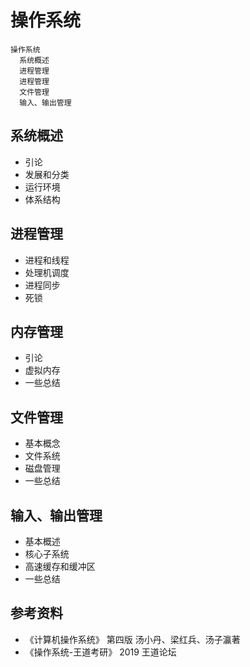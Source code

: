 # 操作系统

```mindmap
操作系统
  系统概述
  进程管理
  进程管理
  文件管理
  输入、输出管理
```



## 系统概述

- 引论
- 发展和分类
- 运行环境
- 体系结构

## 进程管理


- 进程和线程
- 处理机调度
- 进程同步
- 死锁


## 内存管理

- 引论
- 虚拟内存
- 一些总结

## 文件管理

- 基本概念
- 文件系统
- 磁盘管理
- 一些总结


## 输入、输出管理

- 基本概述
- 核心子系统
- 高速缓存和缓冲区
- 一些总结



## 参考资料

- 《计算机操作系统》 第四版  汤小丹、梁红兵、汤子瀛著
- 《操作系统-王道考研》 2019 王道论坛

